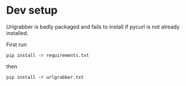 Dev setup
=========

Urlgrabber is badly packaged and fails to install if pycurl
is not already installed.

First run

    pip install -r requirements.txt

then

    pip install -r urlgrabber.txt
